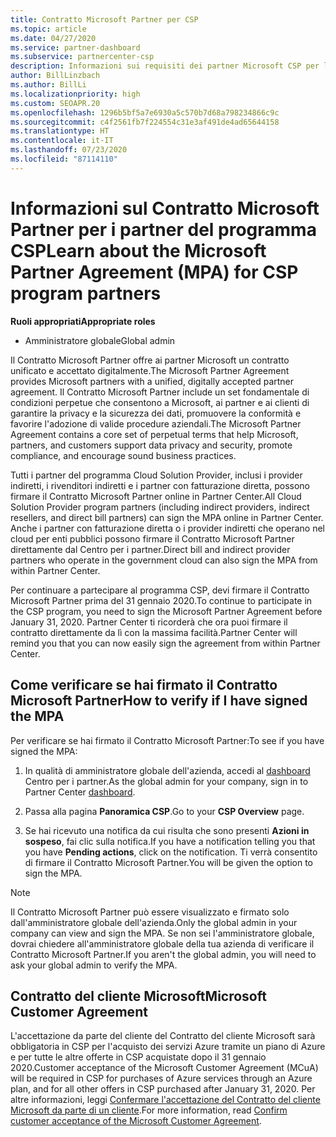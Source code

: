 ```yaml
---
title: Contratto Microsoft Partner per CSP
ms.topic: article
ms.date: 04/27/2020
ms.service: partner-dashboard
ms.subservice: partnercenter-csp
description: Informazioni sui requisiti dei partner Microsoft CSP per la firma e la verifica del Contratto Microsoft Partner unificato e accettato digitalmente.
author: BillLinzbach
ms.author: BillLi
ms.localizationpriority: high
ms.custom: SEOAPR.20
ms.openlocfilehash: 1296b5bf5a7e6930a5c570b7d68a798234866c9c
ms.sourcegitcommit: c4f2561fb7f224554c31e3af491de4ad65644158
ms.translationtype: HT
ms.contentlocale: it-IT
ms.lasthandoff: 07/23/2020
ms.locfileid: "87114110"
---
```

# <a name="learn-about-the-microsoft-partner-agreement-mpa-for-csp-program-partners"></a><span data-ttu-id="19d3b-103">Informazioni sul Contratto Microsoft Partner per i partner del programma CSP</span><span class="sxs-lookup"><span data-stu-id="19d3b-103">Learn about the Microsoft Partner Agreement (MPA) for CSP program partners</span></span>

<span data-ttu-id="19d3b-104">**Ruoli appropriati**</span><span class="sxs-lookup"><span data-stu-id="19d3b-104">**Appropriate roles**</span></span>

- <span data-ttu-id="19d3b-105">Amministratore globale</span><span class="sxs-lookup"><span data-stu-id="19d3b-105">Global admin</span></span>

<span data-ttu-id="19d3b-106">Il Contratto Microsoft Partner offre ai partner Microsoft un contratto unificato e accettato digitalmente.</span><span class="sxs-lookup"><span data-stu-id="19d3b-106">The Microsoft Partner Agreement provides Microsoft partners with a unified, digitally accepted partner agreement.</span></span> <span data-ttu-id="19d3b-107">Il Contratto Microsoft Partner include un set fondamentale di condizioni perpetue che consentono a Microsoft, ai partner e ai clienti di garantire la privacy e la sicurezza dei dati, promuovere la conformità e favorire l'adozione di valide procedure aziendali.</span><span class="sxs-lookup"><span data-stu-id="19d3b-107">The Microsoft Partner Agreement contains a core set of perpetual terms that help Microsoft, partners, and customers support data privacy and security, promote compliance, and encourage sound business practices.</span></span>

<span data-ttu-id="19d3b-108">Tutti i partner del programma Cloud Solution Provider, inclusi i provider indiretti, i rivenditori indiretti e i partner con fatturazione diretta, possono firmare il Contratto Microsoft Partner online in Partner Center.</span><span class="sxs-lookup"><span data-stu-id="19d3b-108">All Cloud Solution Provider program partners (including indirect providers, indirect resellers, and direct bill partners) can sign the MPA online in Partner Center.</span></span> <span data-ttu-id="19d3b-109">Anche i partner con fatturazione diretta o i provider indiretti che operano nel cloud per enti pubblici possono firmare il Contratto Microsoft Partner direttamente dal Centro per i partner.</span><span class="sxs-lookup"><span data-stu-id="19d3b-109">Direct bill and indirect provider partners who operate in the government cloud can also sign the MPA from within Partner Center.</span></span>

<span data-ttu-id="19d3b-110">Per continuare a partecipare al programma CSP, devi firmare il Contratto Microsoft Partner prima del 31 gennaio 2020.</span><span class="sxs-lookup"><span data-stu-id="19d3b-110">To continue to participate in the CSP program, you need to sign the Microsoft Partner Agreement before January 31, 2020.</span></span> <span data-ttu-id="19d3b-111">Partner Center ti ricorderà che ora puoi firmare il contratto direttamente da lì con la massima facilità.</span><span class="sxs-lookup"><span data-stu-id="19d3b-111">Partner Center will remind you that you can now easily sign the agreement from within Partner Center.</span></span>

## <a name="how-to-verify-if-i-have-signed-the-mpa"></a><span data-ttu-id="19d3b-112">Come verificare se hai firmato il Contratto Microsoft Partner</span><span class="sxs-lookup"><span data-stu-id="19d3b-112">How to verify if I have signed the MPA</span></span>

<span data-ttu-id="19d3b-113">Per verificare se hai firmato il Contratto Microsoft Partner:</span><span class="sxs-lookup"><span data-stu-id="19d3b-113">To see if you have signed the MPA:</span></span>

1. <span data-ttu-id="19d3b-114">In qualità di amministratore globale dell'azienda, accedi al [dashboard](https://partner.microsoft.com/dashboard/home) Centro per i partner.</span><span class="sxs-lookup"><span data-stu-id="19d3b-114">As the global admin for your company, sign in to Partner Center [dashboard](https://partner.microsoft.com/dashboard/home).</span></span>

2. <span data-ttu-id="19d3b-115">Passa alla pagina **Panoramica CSP**.</span><span class="sxs-lookup"><span data-stu-id="19d3b-115">Go to your **CSP Overview** page.</span></span>

3. <span data-ttu-id="19d3b-116">Se hai ricevuto una notifica da cui risulta che sono presenti **Azioni in sospeso**, fai clic sulla notifica.</span><span class="sxs-lookup"><span data-stu-id="19d3b-116">If you have a notification telling you that you have **Pending actions**, click on the notification.</span></span> <span data-ttu-id="19d3b-117">Ti verrà consentito di firmare il Contratto Microsoft Partner.</span><span class="sxs-lookup"><span data-stu-id="19d3b-117">You will be given the option to sign the MPA.</span></span>

>[!NOTE]
><span data-ttu-id="19d3b-118">Il Contratto Microsoft Partner può essere visualizzato e firmato solo dall'amministratore globale dell'azienda.</span><span class="sxs-lookup"><span data-stu-id="19d3b-118">Only the global admin in your company can view and sign the MPA.</span></span> <span data-ttu-id="19d3b-119">Se non sei l'amministratore globale, dovrai chiedere all'amministratore globale della tua azienda di verificare il Contratto Microsoft Partner.</span><span class="sxs-lookup"><span data-stu-id="19d3b-119">If you aren't the global admin, you will need to ask your global admin to verify the MPA.</span></span>

## <a name="microsoft-customer-agreement"></a><span data-ttu-id="19d3b-120">Contratto del cliente Microsoft</span><span class="sxs-lookup"><span data-stu-id="19d3b-120">Microsoft Customer Agreement</span></span>

<span data-ttu-id="19d3b-121">L'accettazione da parte del cliente del Contratto del cliente Microsoft sarà obbligatoria in CSP per l'acquisto dei servizi Azure tramite un piano di Azure e per tutte le altre offerte in CSP acquistate dopo il 31 gennaio 2020.</span><span class="sxs-lookup"><span data-stu-id="19d3b-121">Customer acceptance of the Microsoft Customer Agreement (MCuA) will be required in CSP for purchases of Azure services through an Azure plan, and for all other offers in CSP purchased after January 31, 2020.</span></span> <span data-ttu-id="19d3b-122">Per altre informazioni, leggi [Confermare l'accettazione del Contratto del cliente Microsoft da parte di un cliente](confirm-customer-agreement.md).</span><span class="sxs-lookup"><span data-stu-id="19d3b-122">For more information, read [Confirm customer acceptance of the Microsoft Customer Agreement](confirm-customer-agreement.md).</span></span>